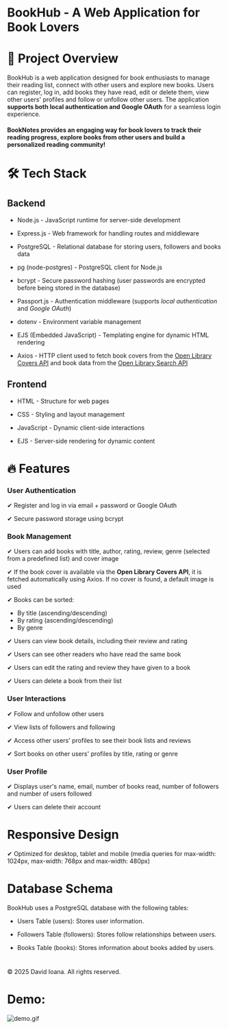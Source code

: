 # BookHub - A Web Application for Book Lovers

# 📌 Project Overview

BookHub is a web application designed for book enthusiasts to manage their reading list, connect with other users and explore new books. Users can register, log in, add books they have read, edit or delete them, view other users' profiles and follow or unfollow other users. The application **supports both local authentication and Google OAuth** for a seamless login experience.

#### BookNotes provides an engaging way for book lovers to track their reading progress, explore books from other users and build a personalized reading community! 

# 🛠 Tech Stack

## **Backend**

- Node.js - JavaScript runtime for server-side development

- Express.js - Web framework for handling routes and middleware

- PostgreSQL - Relational database for storing users, followers and books data

- pg (node-postgres) - PostgreSQL client for Node.js

- bcrypt - Secure password hashing (user passwords are encrypted before being stored in the database)

- Passport.js - Authentication middleware (supports *local authentication* and *Google OAuth*)

- dotenv - Environment variable management

- EJS (Embedded JavaScript) - Templating engine for dynamic HTML rendering

- Axios - HTTP client used to fetch book covers from the [Open Library Covers API](https://openlibrary.org/dev/docs/api/covers) and book data from the [Open Library Search API](https://openlibrary.org/dev/docs/api/search)

## **Frontend**

- HTML - Structure for web pages

- CSS - Styling and layout management

- JavaScript - Dynamic client-side interactions

- EJS - Server-side rendering for dynamic content

# **🔥 Features**

### User Authentication

✔ Register and log in via email + password or Google OAuth

✔ Secure password storage using bcrypt

### Book Management

✔ Users can add books with title, author, rating, review, genre (selected from a predefined list) and cover image

✔ If the book cover is available via the **Open Library Covers API**, it is fetched automatically using Axios. If no cover is found, a default image is used

✔ Books can be sorted:

- By title (ascending/descending)
- By rating (ascending/descending)
- By genre

✔ Users can view book details, including their review and rating

✔ Users can see other readers who have read the same book

✔ Users can edit the rating and review they have given to a book

✔ Users can delete a book from their list

### User Interactions

✔ Follow and unfollow other users

✔ View lists of followers and following

✔ Access other users' profiles to see their book lists and reviews

✔ Sort books on other users' profiles by title, rating or genre

### User Profile

✔ Displays user's name, email, number of books read, number of followers and number of users followed

✔ Users can delete their account

# Responsive Design

✔ Optimized for desktop, tablet and mobile (media queries for max-width: 1024px, max-width: 768px and max-width: 480px)

# Database Schema

BookHub uses a PostgreSQL database with the following tables:

- Users Table (users): Stores user information.

- Followers Table (followers): Stores follow relationships between users.

- Books Table (books): Stores information about books added by users.
#
© 2025 David Ioana. All rights reserved.

# Demo:
![demo.gif](https://github.com/DavidIoana18/BookNotes/blob/main/demo/demo.gif)

